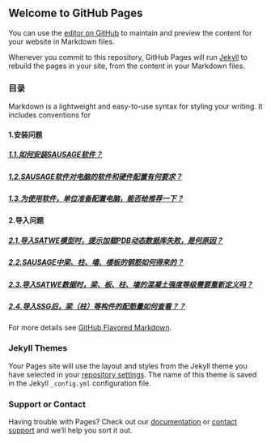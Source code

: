 ## Welcome to GitHub Pages

You can use the [editor on GitHub](https://github.com/Haiezan/SAUSG_QA/edit/master/index.md) to maintain and preview the content for your website in Markdown files.

Whenever you commit to this repository, GitHub Pages will run [Jekyll](https://jekyllrb.com/) to rebuild the pages in your site, from the content in your Markdown files.

### 目录

Markdown is a lightweight and easy-to-use syntax for styling your writing. It includes conventions for

#### 1.安装问题

##### [1.1.如何安装SAUSAGE软件？](/1.安装问题/1.1.如何安装SAUSAGE软件？.md)
##### [1.2.SAUSAGE软件对电脑的软件和硬件配置有何要求？](/1.安装问题/1.2.SAUSAGE软件对电脑的软件和硬件配置有何要求？.md)
##### [1.3.为使用软件，单位准备配置电脑，能否给推荐一下？](/1.安装问题/1.3.为使用软件，单位准备配置电脑，能否给推荐一下？.md)

#### 2.导入问题

##### [2.1.导入SATWE模型时，提示加载PDB动态数据库失败，是何原因？](/2.导入问题/2.1.导入SATWE模型时，提示加载PDB动态数据库失败，是何原因？.md)
##### [2.2.SAUSAGE中梁、柱、墙、楼板的钢筋如何得来的？](/2.导入问题/2.2.SAUSAGE中梁、柱、墙、楼板的钢筋如何得来的？.md)
##### [2.3.导入SATWE数据时，梁、板、柱、墙的混凝土强度等级需要重新定义吗？](/2.导入问题/2.3.导入SATWE数据时，梁、板、柱、墙的混凝土强度等级需要重新定义吗？.md)
##### [2.4.导入SSG后，梁（柱）等构件的配筋量如何查看？？](/2.导入问题/2.4.导入SSG后，梁（柱）等构件的配筋量如何查看？.md)

For more details see [GitHub Flavored Markdown](https://guides.github.com/features/mastering-markdown/).

### Jekyll Themes

Your Pages site will use the layout and styles from the Jekyll theme you have selected in your [repository settings](https://github.com/Haiezan/SAUSG_QA/settings). The name of this theme is saved in the Jekyll `_config.yml` configuration file.

### Support or Contact

Having trouble with Pages? Check out our [documentation](https://help.github.com/categories/github-pages-basics/) or [contact support](https://github.com/contact) and we’ll help you sort it out.
